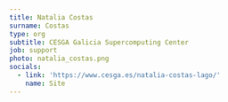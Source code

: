 ```yaml
---
title: Natalia Costas
surname: Costas
type: org
subtitle: CESGA Galicia Supercomputing Center
job: support
photo: natalia_costas.png
socials:
  - link: 'https://www.cesga.es/natalia-costas-lago/'
    name: Site
---
```

